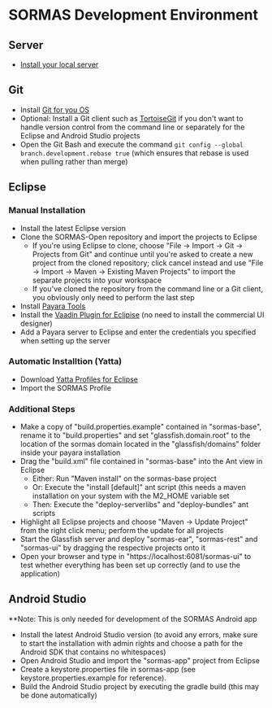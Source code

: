 # SORMAS Development Environment

## Server
- [Install your local server](SERVER_SETUP.md)

## Git
- Install [Git for you OS](https://git-scm.com/downloads)
- Optional: Install a Git client such as [TortoiseGit](https://tortoisegit.org/) if you don't want to handle version control from the command line or separately for the Eclipse and Android Studio projects
- Open the Git Bash and execute the command <code>git config --global branch.development.rebase true</code> (which ensures that rebase is used when pulling rather than merge)

## Eclipse
### Manual Installation
- Install the latest Eclipse version
- Clone the SORMAS-Open repository and import the projects to Eclipse
	- If you're using Eclipse to clone, choose "File -> Import -> Git -> Projects from Git" and continue until you're asked to create a new project from the cloned repository; click cancel instead and use "File -> Import -> Maven -> Existing Maven Projects" to import the separate projects into your workspace
	- If you've cloned the repository from the command line or a Git client, you obviously only need to perform the last step
- Install [Payara Tools](https://marketplace.eclipse.org/content/payara-tools)
- Install the [Vaadin Plugin for Eclipise](https://marketplace.eclipse.org/content/vaadin-plugin-eclipse) (no need to install the commercial UI designer)
- Add a Payara server to Eclipse and enter the credentials you specified when setting up the server

### Automatic Installtion (Yatta)
- Download [Yatta Profiles for Eclipse](www.yatta.de/profiles/download)
- Import the SORMAS Profile

### Additional Steps
- Make a copy of "build.properties.example" contained in "sormas-base", rename it to "build.properties" and set "glassfish.domain.root" to the location of the sormas domain located in the "glassfish/domains" folder inside your payara installation
- Drag the "build.xml" file contained in "sormas-base" into the Ant view in Eclipse
  - Either: Run "Maven install" on the sormas-base project
  - Or: Execute the "install [default]" ant script (this needs a maven installation on your system with the M2_HOME variable set
  - Then: Execute the "deploy-serverlibs" and "deploy-bundles" ant scripts
- Highlight all Eclipse projects and choose "Maven -> Update Project" from the right click menu; perform the update for all projects
- Start the Glassfish server and deploy "sormas-ear", "sormas-rest" and "sormas-ui" by dragging the respective projects onto it
- Open your browser and type in "https://localhost:6081/sormas-ui" to test whether everything has been set up correctly (and to use the application)

## Android Studio
**Note: This is only needed for development of the SORMAS Android app
- Install the latest Android Studio version (to avoid any errors, make sure to start the installation with admin rights and choose a path for the Android SDK that contains no whitespaces)
- Open Android Studio and import the "sormas-app" project from Eclipse
- Create a keystore.properties file in sormas-app (see keystore.properties.example for reference).
- Build the Android Studio project by executing the gradle build (this may be done automatically)



